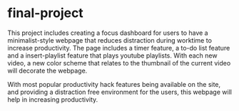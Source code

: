 # final-project

This project includes creating a focus dashboard for users to have a minimalist-style
webpage that reduces distraction during worktime to increase productivity. The page 
includes a timer feature, a to-do list feature and a insert-playlist feature that plays
youtube playlists. With each new video, a new color scheme that relates to the thumbnail
of the current video will decorate the webpage.

With most popular productivity hack features being available on the site, and providing
a distraction free environment for the users, this webpage will help in increasing 
productivity.
